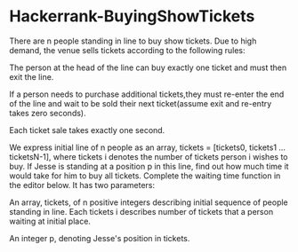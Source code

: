 # Hackerrank-BuyingShowTickets

There are n people standing in line to buy show tickets. Due to high demand, the venue sells tickets according to the following rules:

The person at the head of the line can buy exactly one ticket and must then exit the line.

If a person needs to purchase additional tickets,they must re-enter the end of the line and wait to be sold their next ticket(assume exit and re-entry takes zero seconds).

Each ticket sale takes exactly one second.

We express initial line of n people as an array, tickets = [tickets0, tickets1 ... ticketsN-1], where tickets i denotes the number of tickets person i wishes to buy. If Jesse is standing at a position p in this line, find out how much time it would take for him to buy all tickets. Complete the waiting time function in the editor below. It has two parameters:

An array, tickets, of n positive integers describing initial sequence of people standing in line. Each tickets i describes number of tickets that a person waiting at initial place.

An integer p, denoting Jesse's position in tickets.
